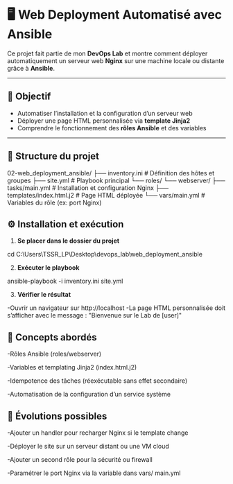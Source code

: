 # 🖥️ Web Deployment Automatisé avec Ansible

Ce projet fait partie de mon **DevOps Lab** et montre comment déployer automatiquement un serveur web **Nginx** sur une machine locale ou distante grâce à **Ansible**.

---

## 🎯 Objectif

- Automatiser l’installation et la configuration d’un serveur web  
- Déployer une page HTML personnalisée via **template Jinja2**  
- Comprendre le fonctionnement des **rôles Ansible** et des variables

---

## 🧱 Structure du projet

02-web_deployment_ansible/
├── inventory.ini                # Définition des hôtes et groupes
├── site.yml                     # Playbook principal
└── roles/
    └── webserver/
        ├── tasks/main.yml       # Installation et configuration Nginx
        ├── templates/index.html.j2 # Page HTML déployée
        └── vars/main.yml        # Variables du rôle (ex: port Nginx)


## ⚙️ Installation et exécution

1. **Se placer dans le dossier du projet**
 

 cd C:\Users\TSSR_LP\Desktop\devops_lab\web_deployment_ansible

2. **Exécuter le playbook**

ansible-playbook -i inventory.ini site.yml

3. **Vérifier le résultat**

-Ouvrir un navigateur sur http://localhost
-La page HTML personnalisée doit s’afficher avec le message :
"Bienvenue sur le Lab de [user]"

## 🧩 Concepts abordés

-Rôles Ansible (roles/webserver)

-Variables et templating Jinja2 (index.html.j2)

-Idempotence des tâches (réexécutable sans effet secondaire)

-Automatisation de la configuration d’un service système

## 🚀 Évolutions possibles

-Ajouter un handler pour recharger Nginx si le  template change

-Déployer le site sur un serveur distant ou une VM cloud

-Ajouter un second rôle pour la sécurité ou firewall

-Paramétrer le port Nginx via la variable dans vars/   main.yml
